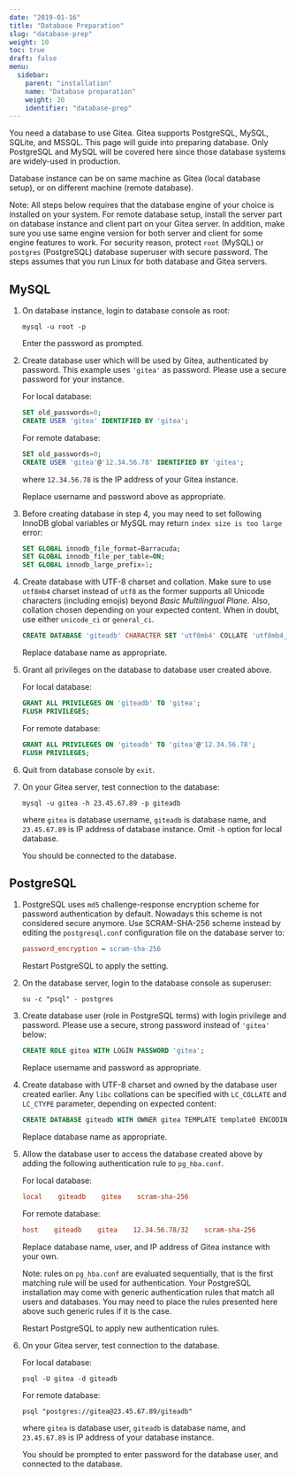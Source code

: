 ```yaml
---
date: "2019-01-16"
title: "Database Preparation"
slug: "database-prep"
weight: 10
toc: true
draft: false
menu:
  sidebar:
    parent: "installation"
    name: "Database preparation"
    weight: 20
    identifier: "database-prep"
---
```


You need a database to use Gitea. Gitea supports PostgreSQL, MySQL, SQLite, and MSSQL. This page will guide into preparing database. Only PostgreSQL and MySQL will be covered here since those database systems are widely-used in production.

Database instance can be on same machine as Gitea (local database setup), or on different machine (remote database).

Note: All steps below requires that the database engine of your choice is installed on your system. For remote database setup, install the server part on database instance and client part on your Gitea server. In addition, make sure you use same engine version for both server and client for some engine features to work. For security reason, protect `root` (MySQL) or `postgres` (PostgreSQL) database superuser with secure password.  The steps assumes that you run Linux for both database and Gitea servers.

## MySQL

1.  On database instance, login to database console as root:

    ```
    mysql -u root -p
    ```

    Enter the password as prompted.

2.  Create database user which will be used by Gitea, authenticated by password. This example uses `'gitea'` as password. Please use a secure password for your instance. 

    For local database:

    ```sql
    SET old_passwords=0;
    CREATE USER 'gitea' IDENTIFIED BY 'gitea';
    ```

    For remote database:

    ```sql
    SET old_passwords=0;
    CREATE USER 'gitea'@'12.34.56.78' IDENTIFIED BY 'gitea';
    ```

    where `12.34.56.78` is the IP address of your Gitea instance.

    Replace username and password above as appropriate.

3.  Before creating database in step 4, you may need to set following InnoDB global variables or MySQL may return `index size is too large` error:

    ```sql
    SET GLOBAL innodb_file_format=Barracuda;
    SET GLOBAL innodb_file_per_table=ON;
    SET GLOBAL innodb_large_prefix=1;
    ```
3.  Create database with UTF-8 charset and collation. Make sure to use `utf8mb4` charset instead of `utf8` as the former supports all Unicode characters (including emojis) beyond *Basic Multilingual Plane*. Also, collation chosen depending on your expected content. When in doubt, use either `unicode_ci` or `general_ci`.

    ```sql
    CREATE DATABASE 'giteadb' CHARACTER SET 'utf8mb4' COLLATE 'utf8mb4_unicode_ci';
    ```

    Replace database name as appropriate.

4.  Grant all privileges on the database to database user created above.

    For local database:

    ```sql
    GRANT ALL PRIVILEGES ON 'giteadb' TO 'gitea';
    FLUSH PRIVILEGES;
    ```

    For remote database:

    ```sql
    GRANT ALL PRIVILEGES ON 'giteadb' TO 'gitea'@'12.34.56.78';
    FLUSH PRIVILEGES;
    ```

5.  Quit from database console by `exit`.

6.  On your Gitea server, test connection to the database:

    ```
    mysql -u gitea -h 23.45.67.89 -p giteadb
    ```

    where `gitea` is database username, `giteadb` is database name, and `23.45.67.89` is IP address of database instance. Omit `-h` option for local database.

    You should be connected to the database.

## PostgreSQL

1.  PostgreSQL uses `md5` challenge-response encryption scheme for password authentication by default. Nowadays this scheme is not considered secure anymore. Use SCRAM-SHA-256 scheme instead by editing the `postgresql.conf` configuration file on the database server to:

    ```ini
    password_encryption = scram-sha-256
    ```

    Restart PostgreSQL to apply the setting.

2.  On the database server, login to the database console as superuser:

    ```
    su -c "psql" - postgres
    ```

3.  Create database user (role in PostgreSQL terms) with login privilege and password. Please use a secure, strong password instead of `'gitea'` below:

    ```sql
    CREATE ROLE gitea WITH LOGIN PASSWORD 'gitea';
    ```

    Replace username and password as appropriate.

4.  Create database with UTF-8 charset and owned by the database user created earlier. Any `libc` collations can be specified with `LC_COLLATE` and `LC_CTYPE` parameter, depending on expected content:

    ```sql
    CREATE DATABASE giteadb WITH OWNER gitea TEMPLATE template0 ENCODING UTF8 LC_COLLATE 'en_US.UTF-8' LC_CTYPE 'en_US.UTF-8';
    ```

    Replace database name as appropriate.

5.  Allow the database user to access the database created above by adding the following authentication rule to `pg_hba.conf`.

    For local database:

    ```ini
    local    giteadb    gitea    scram-sha-256
    ```

    For remote database:

    ```ini
    host    giteadb    gitea    12.34.56.78/32    scram-sha-256
    ```

    Replace database name, user, and IP address of Gitea instance with your own.

    Note: rules on `pg_hba.conf` are evaluated sequentially, that is the first matching rule will be used for authentication. Your PostgreSQL installation may come with generic authentication rules that match all users and databases. You may need to place the rules presented here above such generic rules if it is the case.

    Restart PostgreSQL to apply new authentication rules.
    
6.  On your Gitea server, test connection to the database.

    For local database:

    ```
    psql -U gitea -d giteadb
    ```

    For remote database:

    ```
    psql "postgres://gitea@23.45.67.89/giteadb"
    ```

    where `gitea` is database user, `giteadb` is database name, and `23.45.67.89` is IP address of your database instance.

    You should be prompted to enter password for the database user, and connected to the database.
